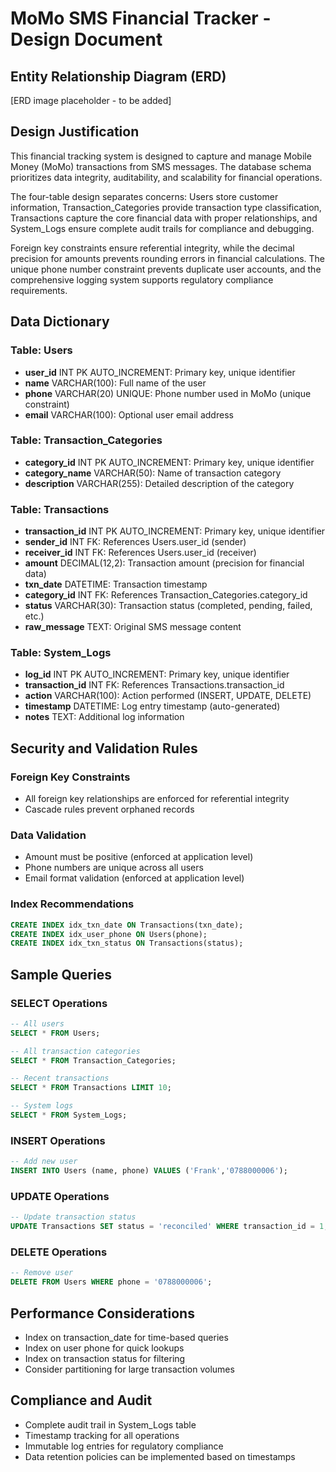 # MoMo SMS Financial Tracker - Design Document

## Entity Relationship Diagram (ERD)
[ERD image placeholder - to be added]

## Design Justification

This financial tracking system is designed to capture and manage Mobile Money (MoMo) transactions from SMS messages. The database schema prioritizes data integrity, auditability, and scalability for financial operations.

The four-table design separates concerns: Users store customer information, Transaction_Categories provide transaction type classification, Transactions capture the core financial data with proper relationships, and System_Logs ensure complete audit trails for compliance and debugging.

Foreign key constraints ensure referential integrity, while the decimal precision for amounts prevents rounding errors in financial calculations. The unique phone number constraint prevents duplicate user accounts, and the comprehensive logging system supports regulatory compliance requirements.

## Data Dictionary

### Table: Users
- **user_id** INT PK AUTO_INCREMENT: Primary key, unique identifier
- **name** VARCHAR(100): Full name of the user
- **phone** VARCHAR(20) UNIQUE: Phone number used in MoMo (unique constraint)
- **email** VARCHAR(100): Optional user email address

### Table: Transaction_Categories
- **category_id** INT PK AUTO_INCREMENT: Primary key, unique identifier
- **category_name** VARCHAR(50): Name of transaction category
- **description** VARCHAR(255): Detailed description of the category

### Table: Transactions
- **transaction_id** INT PK AUTO_INCREMENT: Primary key, unique identifier
- **sender_id** INT FK: References Users.user_id (sender)
- **receiver_id** INT FK: References Users.user_id (receiver)
- **amount** DECIMAL(12,2): Transaction amount (precision for financial data)
- **txn_date** DATETIME: Transaction timestamp
- **category_id** INT FK: References Transaction_Categories.category_id
- **status** VARCHAR(30): Transaction status (completed, pending, failed, etc.)
- **raw_message** TEXT: Original SMS message content

### Table: System_Logs
- **log_id** INT PK AUTO_INCREMENT: Primary key, unique identifier
- **transaction_id** INT FK: References Transactions.transaction_id
- **action** VARCHAR(100): Action performed (INSERT, UPDATE, DELETE)
- **timestamp** DATETIME: Log entry timestamp (auto-generated)
- **notes** TEXT: Additional log information

## Security and Validation Rules

### Foreign Key Constraints
- All foreign key relationships are enforced for referential integrity
- Cascade rules prevent orphaned records

### Data Validation
- Amount must be positive (enforced at application level)
- Phone numbers are unique across all users
- Email format validation (enforced at application level)

### Index Recommendations
```sql
CREATE INDEX idx_txn_date ON Transactions(txn_date);
CREATE INDEX idx_user_phone ON Users(phone);
CREATE INDEX idx_txn_status ON Transactions(status);
```

## Sample Queries

### SELECT Operations
```sql
-- All users
SELECT * FROM Users;

-- All transaction categories
SELECT * FROM Transaction_Categories;

-- Recent transactions
SELECT * FROM Transactions LIMIT 10;

-- System logs
SELECT * FROM System_Logs;
```

### INSERT Operations
```sql
-- Add new user
INSERT INTO Users (name, phone) VALUES ('Frank','0788000006');
```

### UPDATE Operations
```sql
-- Update transaction status
UPDATE Transactions SET status = 'reconciled' WHERE transaction_id = 1;
```

### DELETE Operations
```sql
-- Remove user
DELETE FROM Users WHERE phone = '0788000006';
```

## Performance Considerations

- Index on transaction_date for time-based queries
- Index on user phone for quick lookups
- Index on transaction status for filtering
- Consider partitioning for large transaction volumes

## Compliance and Audit

- Complete audit trail in System_Logs table
- Timestamp tracking for all operations
- Immutable log entries for regulatory compliance
- Data retention policies can be implemented based on timestamps
